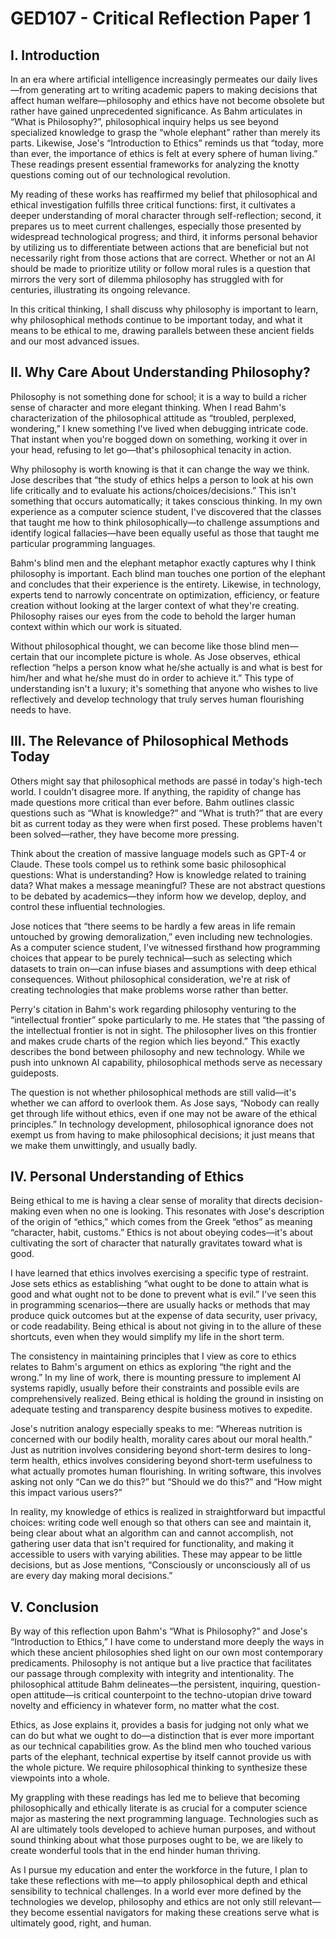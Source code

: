 # GED107 - Critical Reflection Paper 1

## I. Introduction

In an era where artificial intelligence increasingly permeates our daily lives—from generating art to writing academic papers to making decisions that affect human welfare—philosophy and ethics have not become obsolete but rather have gained unprecedented significance. As Bahm articulates in “What is Philosophy?”, philosophical inquiry helps us see beyond specialized knowledge to grasp the “whole elephant” rather than merely its parts. Likewise, Jose's “Introduction to Ethics” reminds us that “today, more than ever, the importance of ethics is felt at every sphere of human living.” These readings present essential frameworks for analyzing the knotty questions coming out of our technological revolution.

My reading of these works has reaffirmed my belief that philosophical and ethical investigation fulfills three critical functions: first, it cultivates a deeper understanding of moral character through self-reflection; second, it prepares us to meet current challenges, especially those presented by widespread technological progress; and third, it informs personal behavior by utilizing us to differentiate between actions that are beneficial but not necessarily right from those actions that are correct. Whether or not an AI should be made to prioritize utility or follow moral rules is a question that mirrors the very sort of dilemma philosophy has struggled with for centuries, illustrating its ongoing relevance.

In this critical thinking, I shall discuss why philosophy is important to learn, why philosophical methods continue to be important today, and what it means to be ethical to me, drawing parallels between these ancient fields and our most advanced issues.

## II. Why Care About Understanding Philosophy?

Philosophy is not something done for school; it is a way to build a richer sense of character and more elegant thinking. When I read Bahm's characterization of the philosophical attitude as “troubled, perplexed, wondering,” I knew something I've lived when debugging intricate code. That instant when you're bogged down on something, working it over in your head, refusing to let go—that's philosophical tenacity in action.

Why philosophy is worth knowing is that it can change the way we think. Jose describes that “the study of ethics helps a person to look at his own life critically and to evaluate his actions/choices/decisions.” This isn't something that occurs automatically; it takes conscious thinking. In my own experience as a computer science student, I've discovered that the classes that taught me how to think philosophically—to challenge assumptions and identify logical fallacies—have been equally useful as those that taught me particular programming languages.

Bahm's blind men and the elephant metaphor exactly captures why I think philosophy is important. Each blind man touches one portion of the elephant and concludes that their experience is the entirety. Likewise, in technology, experts tend to narrowly concentrate on optimization, efficiency, or feature creation without looking at the larger context of what they're creating. Philosophy raises our eyes from the code to behold the larger human context within which our work is situated.

Without philosophical thought, we can become like those blind men—certain that our incomplete picture is whole. As Jose observes, ethical reflection “helps a person know what he/she actually is and what is best for him/her and what he/she must do in order to achieve it.” This type of understanding isn't a luxury; it's something that anyone who wishes to live reflectively and develop technology that truly serves human flourishing needs to have.

## III. The Relevance of Philosophical Methods Today

Others might say that philosophical methods are passé in today's high-tech world. I couldn't disagree more. If anything, the rapidity of change has made questions more critical than ever before. Bahm outlines classic questions such as “What is knowledge?” and “What is truth?” that are every bit as current today as they were when first posed. These problems haven't been solved—rather, they have become more pressing.

Think about the creation of massive language models such as GPT-4 or Claude. These tools compel us to rethink some basic philosophical questions: What is understanding? How is knowledge related to training data? What makes a message meaningful? These are not abstract questions to be debated by academics—they inform how we develop, deploy, and control these influential technologies.

Jose notices that “there seems to be hardly a few areas in life remain untouched by growing demoralization,” even including new technologies. As a computer science student, I've witnessed firsthand how programming choices that appear to be purely technical—such as selecting which datasets to train on—can infuse biases and assumptions with deep ethical consequences. Without philosophical consideration, we're at risk of creating technologies that make problems worse rather than better.

Perry's citation in Bahm's work regarding philosophy venturing to the “intellectual frontier” spoke particularly to me. He states that “the passing of the intellectual frontier is not in sight. The philosopher lives on this frontier and makes crude charts of the region which lies beyond.” This exactly describes the bond between philosophy and new technology. While we push into unknown AI capability, philosophical methods serve as necessary guideposts.

The question is not whether philosophical methods are still valid—it's whether we can afford to overlook them. As Jose says, “Nobody can really get through life without ethics, even if one may not be aware of the ethical principles.” In technology development, philosophical ignorance does not exempt us from having to make philosophical decisions; it just means that we make them unwittingly, and usually badly.

## IV. Personal Understanding of Ethics

Being ethical to me is having a clear sense of morality that directs decision-making even when no one is looking. This resonates with Jose's description of the origin of “ethics,” which comes from the Greek “ethos” as meaning “character, habit, customs.” Ethics is not about obeying codes—it's about cultivating the sort of character that naturally gravitates toward what is good.

I have learned that ethics involves exercising a specific type of restraint. Jose sets ethics as establishing “what ought to be done to attain what is good and what ought not to be done to prevent what is evil.” I've seen this in programming scenarios—there are usually hacks or methods that may produce quick outcomes but at the expense of data security, user privacy, or code readability. Being ethical is about not giving in to the allure of these shortcuts, even when they would simplify my life in the short term.

The consistency in maintaining principles that I view as core to ethics relates to Bahm's argument on ethics as exploring “the right and the wrong.” In my line of work, there is mounting pressure to implement AI systems rapidly, usually before their constraints and possible evils are comprehensively realized. Being ethical is holding the ground in insisting on adequate testing and transparency despite business motives to expedite.

Jose's nutrition analogy especially speaks to me: “Whereas nutrition is concerned with our bodily health, morality cares about our moral health.” Just as nutrition involves considering beyond short-term desires to long-term health, ethics involves considering beyond short-term usefulness to what actually promotes human flourishing. In writing software, this involves asking not only “Can we do this?” but “Should we do this?” and “How might this impact various users?”

In reality, my knowledge of ethics is realized in straightforward but impactful choices: writing code well enough so that others can see and maintain it, being clear about what an algorithm can and cannot accomplish, not gathering user data that isn't required for functionality, and making it accessible to users with varying abilities. These may appear to be little decisions, but as Jose mentions, “Consciously or unconsciously all of us are every day making moral decisions.”

## V. Conclusion

By way of this reflection upon Bahm's “What is Philosophy?” and Jose's “Introduction to Ethics,” I have come to understand more deeply the ways in which these ancient philosophies shed light on our own most contemporary predicaments. Philosophy is not antique but a live practice that facilitates our passage through complexity with integrity and intentionality. The philosophical attitude Bahm delineates—the persistent, inquiring, question-open attitude—is critical counterpoint to the techno-utopian drive toward novelty and efficiency in whatever form, no matter what the cost.

Ethics, as Jose explains it, provides a basis for judging not only what we can do but what we ought to do—a distinction that is ever more important as our technical capabilities grow. As the blind men who touched various parts of the elephant, technical expertise by itself cannot provide us with the whole picture. We require philosophical thinking to synthesize these viewpoints into a whole.

My grappling with these readings has led me to believe that becoming philosophically and ethically literate is as crucial for a computer science major as mastering the next programming language. Technologies such as AI are ultimately tools developed to achieve human purposes, and without sound thinking about what those purposes ought to be, we are likely to create wonderful tools that in the end hinder human thriving.

As I pursue my education and enter the workforce in the future, I plan to take these reflections with me—to apply philosophical depth and ethical sensibility to technical challenges. In a world ever more defined by the technologies we develop, philosophy and ethics are not only still relevant—they become essential navigators for making these creations serve what is ultimately good, right, and human.
